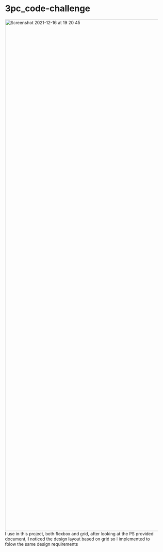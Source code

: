 # 3pc_code-challenge
<img width="1679" alt="Screenshot 2021-12-16 at 19 20 45" src="https://user-images.githubusercontent.com/90389407/146427442-bcc4a2c7-f1e9-4e26-a78c-284c37a02e76.png">
I use in this project, both flexbox and grid, after looking at the PS provided document, I noticed the design layout based on grid so I implemented to folow the same design requirements 
